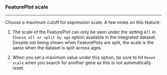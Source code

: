 ### FeaturePlot scale
___

Choose a maximum cutoff for expression scale. A few notes on this feature:

1. The scale of the FeaturePlot can only be seen under the setting `All` in `Choose all or split by age` option available in the integrated dataset. Despite not being shown when FeaturePlots are split, the scale is the same when the dataset is split across ages.

2. When you set a maximum value under this option, be sure to hit `Reset scale` when you search for another gene as this is not automatically reset.

